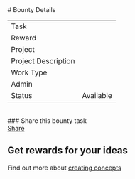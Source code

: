 <div id="fb-root"></div>
<script async defer crossorigin="anonymous" src="https://connect.facebook.net/en_GB/sdk.js#xfbml=1&version=v8.0"
    nonce="3TY5c3bh"></script>
<script>
    $(document).ready(async function () {

        //get all data
        let data = await getTrelloAllData();
        let lists = transformTrelloData(data);
        let taskData = lists.project.concat(lists.spec, lists.service, lists.job, lists.qa);
        let taskId = decodeURIComponent(urlParam('taskid'));

        let task = getTaskById(taskData, taskId)[0];

        let workType = task.workType;

        $('#bounty-info-name').append(task.checklistItemName);
        $('#bounty-info-project').append(task.cardName);
        $('#bounty-info-desc').append(task.cardDesc);
        $('#bounty-info-admin').append(task.admin);
        $('#bounty-info-worktype').append(workType)
        $('#bounty-info-reward').append(task.rewardDash + ' Dash ($' + task.rewardUSD + ')')
        var trellolink = task.cardUrl;
        $('#bounty-info-trellolink').append('<a id="reserve-button" class="btn" href="' + trellolink + '">RESERVE BOUNTY</a>')
        let strInfoLink = bountyDetailInfo(workType);
        $('#rules-link').append(strInfoLink);
        let encodedLink = encodeURIComponent(window.location.href);
        console.log('encoded link', encodedLink);
        let twitterButton = `<a class="twitter-share-button"
    href="https://twitter.com/intent/tweet?url=${encodedLink}">Tweet</a>`
        $('#tweet-button').append(twitterButton);
    })

</script>
# Bounty Details
<table>
    <tr>
        <td>Task</td>
        <td>
            <div id="bounty-info-name"></div>
        </td>
    </tr>
    <tr>
        <td>Reward</td>
        <td>
            <div id="bounty-info-reward"></div>
        </td>
    </tr>
    <tr>
        <td>Project</td>
        <td>
            <div id="bounty-info-project"></div>
        </td>
    </tr>
    <tr>
        <td>Project Description</td>
        <td>
            <div id="bounty-info-desc"></div>
        </td>
    </tr>
    <tr>
        <td>Work Type</td>
        <td>
            <div id="bounty-info-worktype"></div>
        </td>
    </tr>
    <tr>
        <td>Admin</td>
        <td>
            <div id="bounty-info-admin"></div>
        </td>
    </tr>
    <tr>
        <td>Status</td>
        <td>
            <div id="bounty-info-status"></div>
            Available
        </td>
    </tr>
</table>
<div id="rules-link"></div>
<div id="bounty-info-trellolink"></div>
<br>
### Share this bounty task
<div class="fb-share-button" data-layout="button" data-size="small"><a target="_blank" href="https://www.facebook.com/sharer/sharer.php?u=https%3A%2F%2Fdevelopers.facebook.com%2Fdocs%2Fplugins%2F&amp;src=sdkpreparse" class="fb-xfbml-parse-ignore">Share</a></div>
<div>
    <span id="tweet-button"></span>
</div>

## Get rewards for your ideas
<div id="concept-info">
    Find out more about <a href="rules.html#31-concepts">creating concepts</a>
</div>
